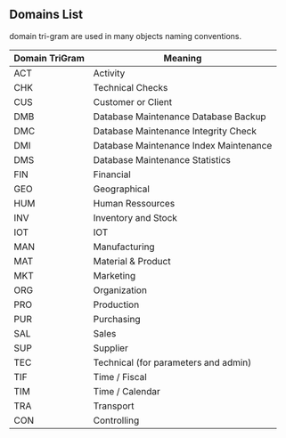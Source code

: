 ## Domains List

domain tri-gram are used in many objects naming conventions.

| Domain   TriGram 	| Meaning                                  	|
|------------------	|------------------------------------------	|
| ACT              	| Activity                                 	|
| CHK              	| Technical Checks                        	|
| CUS              	| Customer or Client                       	|
| DMB              	| Database   Maintenance Database Backup   	|
| DMC              	| Database   Maintenance Integrity Check   	|
| DMI              	| Database   Maintenance Index Maintenance 	|
| DMS              	| Database   Maintenance Statistics        	|
| FIN              	| Financial                                	|
| GEO              	| Geographical                             	|
| HUM              	| Human Ressources                         	|
| INV              	| Inventory and   Stock                    	|
| IOT              	| IOT                                      	|
| MAN              	| Manufacturing                            	|
| MAT              	| Material &   Product                     	|
| MKT              	| Marketing                                	|
| ORG              	| Organization                             	|
| PRO              	| Production                               	|
| PUR              	| Purchasing                               	|
| SAL              	| Sales                                    	|
| SUP              	| Supplier                                 	|
| TEC              	| Technical (for parameters and admin)     	|
| TIF              	| Time / Fiscal                            	|
| TIM              	| Time / Calendar                          	|
| TRA              	| Transport                                	|
| CON              	| Controlling                                	|
